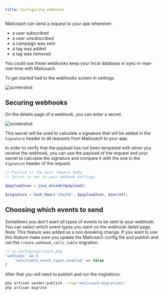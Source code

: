 ```yaml
---
title: Configuring webhooks
---
```


Mailcoach can send a request to your app whenever:

- a user subscribed
- a user unsubscribed
- a campaign was sent
- a tag was added
- a tag was removed

You could use these webhooks keep your local database in sync in near-real-time with Mailcoach.

To get started had to the webhooks screen in settings.

![screenshot](/images/docs/self-hosted/v6/webhooks/new-webhook.jpg)

## Securing webhooks

On the details page of a webhook, you can enter a secret. 

![screenshot](/images/docs/self-hosted/v6/webhooks/webhook-details.jpg)

This secret will be used to calculate a signature that will be added in the `Signature` header to all requests from Mailcoach to your app.

In order to verify that the payload has not been tempered with when you receive the webhook, you can use the payload of the request and your secret to calculate the signature and compare it with the one in the `Signature` header of the request.

```php
// Payload is the post request body.
// Secret is set in your webhook settings.

$payloadJson = json_encode($payload); 

$signature = hash_hmac('sha256', $payloadJson, $secret);
```

## Choosing which events to send
Sometimes you don't want all types of events to be sent to your webhook. You can select which event types you want on the webhook detail page.
*Note:* This feature was added as a non-breaking change. If you want to use this feature make sure you update the Mailcoach config file and publish and run the `create_webhook_calls_table` migration.

```php
// in config/mailcoach.php
'webhooks' => [
    'selectable_event_types_enabled' => false
]
```

After that you will need to publish and run the migrations:

```bash
php artisan vendor:publish --tag="mailcoach-migrations"
php artisan migrate
```
